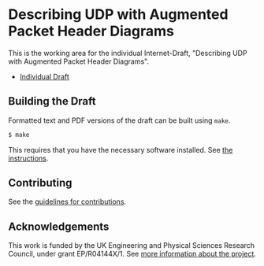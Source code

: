 # Describing UDP with Augmented Packet Header Diagrams

This is the working area for the individual Internet-Draft, "Describing UDP with Augmented Packet Header Diagrams".

* [Individual Draft](https://tools.ietf.org/html/draft-mcquistin-augmented-udp-example)

## Building the Draft

Formatted text and PDF versions of the draft can be built using `make`.

```sh
$ make
```

This requires that you have the necessary software installed.  See
[the instructions](https://github.com/martinthomson/i-d-template/blob/master/doc/SETUP.md).


## Contributing

See the
[guidelines for contributions](https://github.com/glasgow-ipl/draft-mcquistin-augmented-udp-example/blob/master/CONTRIBUTING.md).

## Acknowledgements

This work is funded by the UK Engineering and Physical Sciences Research
Council, under grant EP/R04144X/1. See [more information about the project](https://github.com/glasgow-ipl/draft-mcquistin-augmented-udp-example/blob/master/FUNDING.md).
